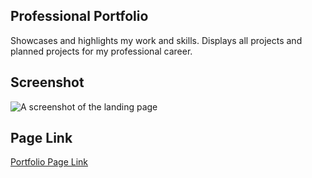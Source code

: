 ## Professional Portfolio
Showcases and highlights my work and skills. Displays all projects and planned projects for my professional career.
## Screenshot
![A screenshot of the landing page](/assets/images/screenshot.gif)
## Page Link
[Portfolio Page Link](https://yellowyam.github.io/professional-portfolio/)